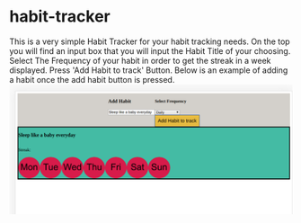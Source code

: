# habit-tracker

This is a very simple Habit Tracker for your habit tracking needs.
On the top you will find an input box that you will input the Habit Title of your choosing. Select The Frequency of your habit in order to get the streak in a week displayed. Press 'Add Habit to track' Button. 
Below is an example of adding a habit once the add habit button is pressed.
![add habit example](assets/README-img/add-habit-example.png)